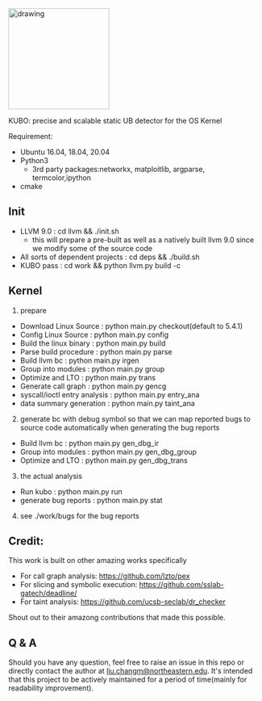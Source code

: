 <img src="kubo.png" alt="drawing" width="200"/>

KUBO: precise and scalable static UB detector for the OS Kernel


Requirement:

- Ubuntu 16.04, 18.04, 20.04
- Python3
    - 3rd party packages:networkx, matploitlib, argparse, termcolor,ipython
- cmake

Init
----

- LLVM 9.0                           : cd llvm && ./init.sh 
    - this will prepare a pre-built as well as a natively built llvm 9.0 since we modify some of the source code
- All sorts of dependent projects    : cd deps && ./build.sh
- KUBO pass                          : cd work && python llvm.py build -c


Kernel
------

1. prepare

- Download Linux Source          : python main.py checkout(default to 5.4.1)
- Config Linux Source            : python main.py config
- Build the linux binary         : python main.py build
- Parse build procedure          : python main.py parse
- Build llvm bc                  : python main.py irgen
- Group into modules             : python main.py group
- Optimize and LTO               : python main.py trans
- Generate call graph            : python main.py gencg
- syscall/ioctl entry analysis   : python main.py entry_ana
- data summary generation        : python main.py taint_ana

2. generate bc with debug symbol so that we can map reported bugs to source code automatically when generating the bug reports

- Build llvm bc                  : python main.py gen_dbg_ir
- Group into modules             : python main.py gen_dbg_group
- Optimize and LTO               : python main.py gen_dbg_trans

3. the actual analysis

- Run kubo                       : python main.py run
- generate bug reports           : python main.py stat

4. see ./work/bugs for the bug reports


Credit:
----
This work is built on other amazing works
specifically

- For call graph analysis: https://github.com/lzto/pex
- For slicing and symbolic execution: https://github.com/sslab-gatech/deadline/
- For taint analysis: https://github.com/ucsb-seclab/dr_checker

Shout out to their amazong contributions that made this possible.

Q & A
----
Should you have any question, feel free to raise an issue in this repo or directly contact the author at liu.changm@northeastern.edu.
It's intended that this project to be actively maintained for a period of time(mainly for readability improvement).
